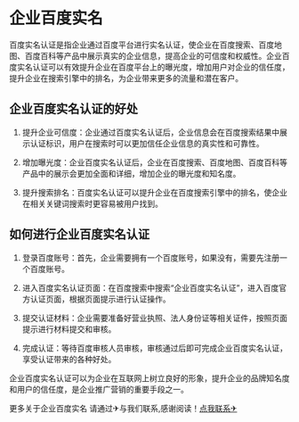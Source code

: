 # 企业百度实名

百度实名认证是指企业通过百度平台进行实名认证，使企业在百度搜索、百度地图、百度百科等产品中展示真实的企业信息，提高企业的可信度和权威性。企业百度实名认证可以有效提升企业在百度平台上的曝光度，增加用户对企业的信任度，提升企业在搜索引擎中的排名，为企业带来更多的流量和潜在客户。

## 企业百度实名认证的好处

1. 提升企业可信度：企业通过百度实名认证后，企业信息会在百度搜索结果中展示认证标识，用户在搜索时可以更加信任企业信息的真实性和可靠性。

2. 增加曝光度：企业百度实名认证后，企业在百度搜索、百度地图、百度百科等产品中的展示会更加全面和详细，增加企业的曝光度和知名度。

3. 提升搜索排名：百度实名认证可以提升企业在百度搜索引擎中的排名，使企业在相关关键词搜索时更容易被用户找到。

## 如何进行企业百度实名认证

1. 登录百度账号：首先，企业需要拥有一个百度账号，如果没有，需要先注册一个百度账号。

2. 进入百度实名认证页面：在百度搜索中搜索“企业百度实名认证”，进入百度官方认证页面，根据页面提示进行认证操作。

3. 提交认证材料：企业需要准备好营业执照、法人身份证等相关证件，按照页面提示进行材料提交和审核。

4. 完成认证：等待百度审核人员审核，审核通过后即可完成企业百度实名认证，享受认证带来的各种好处。

企业百度实名认证可以为企业在互联网上树立良好的形象，提升企业的品牌知名度和用户的信任度，是企业推广营销的重要手段之一。

更多关于企业百度实名 请通过✈与我们联系,感谢阅读！[点我联系✈](https://box.k02.cc)